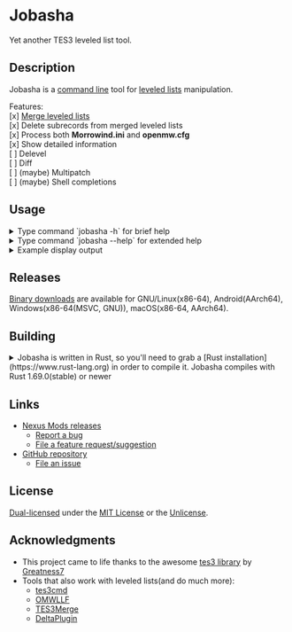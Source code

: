 <!-- markdownlint-disable MD013 -->
<!-- markdownlint-disable MD033 -->

# Jobasha

Yet another TES3 leveled list tool.  

## Description

Jobasha is a [command line](https://en.wikipedia.org/wiki/Command-line_interface) tool for [leveled lists](https://en.uesp.net/wiki/Morrowind:Leveled_Lists) manipulation.  

Features:  
[x] [Merge leveled lists](https://en.uesp.net/wiki/Morrowind_Mod:Leveled_Lists#List_Merging)  
[x] Delete subrecords from merged leveled lists  
[x] Process both **Morrowind.ini** and **openmw.cfg**  
[x] Show detailed information  
[ ] Delevel  
[ ] Diff  
[ ] (maybe) Multipatch  
[ ] (maybe) Shell completions  

## Usage

<details>

<summary>Type command `jobasha -h` for brief help</summary>

```text
Jobasha - Yet Another TES3 Leveled List Tool

Usage: jobasha [OPTIONS]

Options:
  -c, --config <PATH>      Path to the game configuration file
  -o, --output <PATH>      Name of the output plugin
  -O, --output-dir <PATH>  Name of the output plugin directory
  -n, --no-date            Do not add date to the output plugin name
  -d, --dry-run            Do not write output plugin
  -l, --log <PATH>         Name of the log file
  -L, --no-log             Do not write log
  -s, --settings <PATH>    Name of the program settings file
      --settings-write     Write default program settings file and exit
      --ignore-errors      Ignore non-critical errors
  -h, --help               Print help (see more with '--help')
  -V, --version            Print version

Filters:
  -a, --all-lists         Place all leveled lists into the output plugin
  -k, --skip-last <0>     Do not process last <N> plugins
  -K, --skip <PLUGIN(S)>  Do not process these plugins
      --no-creatures      Do not process creature leveled lists
      --no-items          Do not process item leveled lists

Subrecord deletion:
  -D, --no-delete                  Do not delete subrecords from leveled lists
  -e, --extended-delete            Enable extended delete mode
  -A, --always-delete <PLUGIN(S)>  List of plugins to delete subrecords
  -N, --never-delete <PLUGIN(S)>   Do not delete subrecords from these plugins
      --threshold-creatures <67>   Threshold for % of deleted/initial creatures per list
      --threshold-items <49>       Threshold for % of deleted/initial items per list
  -T, --no-threshold-warnings      Do not show threshold warnings

Display output:
  -v, --verbose...       Show more information
  -q, --quiet            Do not show anything
  -C, --no-color         Do not show colored output
  -P, --no-progress      Do not show plugins reading progress
  -B, --no-progress-bar  Do not show plugins reading progress bar
  -S, --no-summary       Do not show summary
```

</details>
<details>

<summary>Type command `jobasha --help` for extended help</summary>

```text
Jobasha - Yet Another TES3 Leveled List Tool

Author: alvazir
License: Unlicense OR MIT
GitHub: https://github.com/alvazir/jobasha
Nexus Mods: https://www.nexusmods.com/morrowind/mods/52707

Usage: jobasha [OPTIONS]

Options:
  -c, --config <PATH>
          Path to the game configuration file, e.g.: "C:\Users\Username\Documents\My Games\OpenMW\openmw.cfg"(absolute),
          "../Morrowind.ini"(relative). May be used to provide alternative game configuration file or in case the game configuration file was
          not found automatically.

          Default value: ""(automatically search for the game configuration file).

  -o, --output <PATH>
          Name of the output plugin. May be provided as a path, e.g.: "C:\Morrowind\mods\LeveledLists.esp"(absolute),
          "mods/LeveledLists.esp"(relative). Non-existent directories will be created.

          Date is added to the output plugin name by default, e.g. "MergedLeveledLists - YYYY-mm-dd.esp". Use --no-date to disable this
          behaviour.

          Default value: "MergedLeveledLists.esp"(will be placed into the current directory).

  -O, --output-dir <PATH>
          Name of the output plugin directory. May be provided as a path, e.g.: "C:\Morrowind\mods"(absolute), "mods"(relative). Non-existent
          directory will be created.

          Default output plugin name will be used if --output is not provided. This option takes precedence when both --output and --output-dir
          provide directory path.

          Default value: ""(current directory).

  -n, --no-date
          Do not add date to the output plugin name

  -d, --dry-run
          Do not write output plugin

  -l, --log <PATH>
          Name of the log file. May be provided as a path. Non-existent directories will be created.

          Log contains display output of the program as if it was run with maximum verboseness. It is enabled by default, use --no-log to
          disable.

          Default value: "<program_name>.log"(file will be created in program directory).

  -L, --no-log
          Do not write log

  -s, --settings <PATH>
          Name of the program settings file. May be provided as a path. Non-existent directories will be created. Extension will be replaced
          with ".toml".

          Default value: "<program_name>.toml"(file will be created in program directory).

      --settings-write
          Write default program settings file and exit.

          Use this option if you keep using the same arguments. Modify default settings to suit your needs. Allows modifiying program behaviour
          even more, e.g. changing output plugin header, colors of messages or paths used for game configuration file auto-discovery.

          File will be created in program directory with name "<program_name>.toml" by default. Use --settings to provide another path. Keep in
          mind that non-default settings file path should be explicitly provided every time you want to use it.

          This flag conflicts with everything except --settings, --no-color, --log, --no-log.

      --ignore-errors
          Ignore non-critical errors

  -h, --help
          Print help (see a summary with '-h')

  -V, --version
          Print version

Filters:
  -a, --all-lists
          Place all leveled lists into the output plugin.

          Only merged leveled lists that differ from the last loaded instance of leveled list are placed into the output plugin by default. See
          --no-summary for details.

  -k, --skip-last <0>
          Do not process last <N> plugins

  -K, --skip <PLUGIN(S)>
          Do not process these plugins.

          Use it if you want to skip something from processing. For example plugins produced by delevel or merging tools. Program will
          automatically try to skip it's previous output plugin from processing. Use this option if it fails for some reason.

          May take either one or multiple comma-separated plugin names, see --always-delete for examples.

      --no-creatures
          Do not process creature leveled lists.

          This flag conflicts with --no-items.

      --no-items
          Do not process item leveled lists.

          This flag conflicts with --no-creatures.

Subrecord deletion:
  -D, --no-delete
          Do not delete subrecords from leveled lists.

          This flag conflicts with --extended-delete.

  -e, --extended-delete
          Enable extended delete mode.

          Program only deletes subrecords from leveled lists originating from base game plugins by default, see --always-delete. With
          --extended-delete subrecords from any leveled list may be deleted. Threshold checks help to identify potential problems. Warning will
          be displayed when ratio of deleted/initial subrecords per each leveled list exceeds threshold. Then you may adjust thresholds or add
          plugin name to --never-delete. Or disable warnings completely with --no-threshold-warnings.

          This flag conflicts with --no-delete. It is required by --never-delete, --threshold_creatures, --threshold_items,
          --no-threshold-warnings.

  -A, --always-delete <PLUGIN(S)>
          List of plugins to delete subrecords. Subrecords from leveled lists originating from these plugins may be deleted. It's made
          specifically the base game plugins. Tamriel_Data is also considered base game in this case.

          This is the only "delete" option that's used by default. With --extended-delete it skips threshold checks for base game plugins.
          Threshold checks' purpose is to prevent problem presented in --never-delete, but base game leveled lists should be free of this
          problem.

          Pass empty string "" to disable. May take either one or multiple comma-separated plugin names, e.g.: "Morrowind.esm"(one),
          Morrowind.esm,Tribunal.esm(many). Pay attention, that there is no space after comma. Use double-quotes around plugin names with
          spaces. Case-insensitive. May be used multiple times instead of providing comma-separated list, e.g.: --always-delete Morrowind.esm
          --always-delete Tribunal.esm.

          Default value: "Morrowind.esm","Tribunal.esm","Bloodmoon.esm","Tamriel_Data.esm"

          This flag conflicts with --no-delete.

  -N, --never-delete <PLUGIN(S)>
          Do not delete subrecords from leveled lists introduced by these plugins.

          Some rare plugins were not designed for deletion of subrecords in merged leveled lists. For example, plugin "abotWaterLife" has item
          leveled list "ab01random_ingredient" with 66 ingredients. Plugin "abotWaterLifeTRaddon" also contains the same list with 5 ingredients
          only(TR specific). This list was clearly designed to be merged together to produce 71 ingredients. Common approach(that this tool
          relies on) is to have those 5 ingredients added to previously introduced 66 items in a subsequent list.

          Pass empty string "" to disable. May take either one or multiple comma-separated plugin names, see --always-delete for examples.

          Default value: "Wares-base.esm","abotWaterLife.esm","RepopulatedMorrowind.ESP"

          This flag requires --extended-delete.

      --threshold-creatures <67>
          Threshold for percentage of deleted/initial creature subrecords per each leveled list. Will print warnings when threshold exceeded.

          Default value: 67(%).

          This flag requires --extended-delete. Conflicts with --creatures-off.

      --threshold-items <49>
          Threshold for percentage of deleted/initial item subrecords per each leveled list. Will print warnings when threshold exceeded.

          Default value: 49(%).

          This flag requires --extended-delete. Conflicts with --items-off.

  -T, --no-threshold-warnings
          Do not show threshold warnings.

          Warnings are shown when threshold of deleted/initial subrecords is exceeded for leveled list by default.

          This flag requires --extended-delete.

Display output:
  -v, --verbose...
          Show more information. May be provided twice for extra effect.

          This flag conflicts with --quiet.

  -q, --quiet
          Do not show anything.

          This flag conflicts with --verbose.

  -C, --no-color
          Do not show colored output

  -P, --no-progress
          Do not show plugins reading progress.

          This flag conflicts with --no-progress-bar.

  -B, --no-progress-bar
          Do not show plugins reading progress bar. Progress is shown, but progress bar is hidden.

          This flag conflicts with --no-progress.

  -S, --no-summary
          Do not show summary.

          Summary's field names are mostly self explanatory though not all:
          [duration]: Program execution duration in seconds measured from inside the program.
          [records read]: Program has to read all the records to get leveled lists.
          [unique]: Merging is only required for (total - unique) number of leveled lists.
          [placed]: Amount of merged leveled lists placed into the output plugin.
          [untouched]: Lists that are identical to last loaded instance of itself, thus there is no need to place them into the output plugin.
          [masters]: Master subrecords are placed into the output plugin header for every plugin that has leveled list merged and placed.

Notes:
  - Display/log output looks better with monospaced font.
  - Don't clean the output plugin. Cleaning may rarely lead to removal of some leveled lists that should be there.
```

</details>
<details>

<summary>Example display output</summary>

```text
$ ./jobasha --skip "delev.esp"
Log is being written into "/home/alvazir/__OMW/sbox/Data Files/jobasha.log"
Found game configuration file "/home/alvazir/.config/openmw/openmw.cfg"
Plugin "MergedLeveledLists - 2023-04-20.esp" will be skipped, because it has the same name as the output plugin
Plugin "delev.esp" will be skipped, because it's listed as a plugin to skip
Reading plugins: ############################################################################################################# 377/377
579 subrecords from 156 leveled lists were deleted, add --verbose or check log for details
292 merged leveled lists were identical to last loaded lists hence not placed into the output plugin, add -vv or check log for details
Output plugin was written to "MergedLeveledLists - 2023-04-20.esp"
Performance: 1.700s duration, 377 plugins read at 224/s, 412469 records read at 245380/s
Lists stats: 6062 total, 5485 unique, 430 merged, 138 placed / 292 untouched, 24 masters, 579 deleted subrecords

Place "MergedLeveledLists - 2023-04-20.esp" last in load order and activate
```

</details>

## Releases

[Binary downloads](https://www.nexusmods.com/morrowind/mods/52707) are available for GNU/Linux(x86-64), Android(AArch64), Windows(x86-64(MSVC, GNU)), macOS(x86-64, AArch64).

## Building

<details>

<summary>Jobasha is written in Rust, so you'll need to grab a [Rust installation](https://www.rust-lang.org) in order to compile it. Jobasha compiles with Rust 1.69.0(stable) or newer</summary>

```shell
git clone https://github.com/alvazir/jobasha
cd jobasha
cargo build --release
./target/release/jobasha --version
```

</details>

## Links

* [Nexus Mods releases](https://www.nexusmods.com/morrowind/mods/52707)  
  * [Report a bug](https://www.nexusmods.com/morrowind/mods/52707/?tab=bugs)  
  * [File a feature request/suggestion](https://www.nexusmods.com/morrowind/mods/52707/?tab=posts)  
* [GitHub repository](https://github.com/alvazir/jobasha)  
  * [File an issue](https://github.com/alvazir/jobasha/issues)  

## License

[Dual-licensed](COPYING) under the [MIT License](LICENSE-MIT) or the [Unlicense](UNLICENSE).  

## Acknowledgments

* This project came to life thanks to the awesome [tes3 library](https://github.com/Greatness7/tes3) by [Greatness7](https://github.com/Greatness7)  
* Tools that also work with leveled lists(and do much more):  
  * [tes3cmd](https://github.com/john-moonsugar/tes3cmd)  
  * [OMWLLF](https://github.com/jmelesky/omwllf)  
  * [TES3Merge](https://github.com/NullCascade/TES3Merge)  
  * [DeltaPlugin](https://gitlab.com/bmwinger/delta-plugin)  
